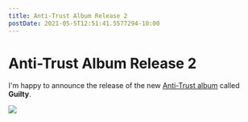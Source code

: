 ```yaml
---
title: Anti-Trust Album Release 2
postDate: 2021-05-5T12:51:41.5577294-10:00
---
```

# Anti-Trust Album Release 2

I'm happy to announce the release of the new [Anti-Trust album](https://anti-trust.rocks) called **Guilty**.

![](/guilty-cover-square-card.png)



